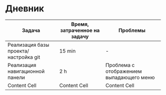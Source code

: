 # Дневник
| Задача  | Время, затраченное на задачу | Проблемы |
| ------------- | ------------- | ------------- |
| Реализация базы проекта/<br>настройка git  | 15 min  | -  |
| Реализация навигационной панели  | 2 h  | Проблема с отображением выпадающего меню  |
| Content Cell  | Content Cell  | Content Cell  |


